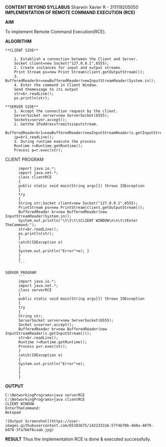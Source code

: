 
**CONTENT BEYOND SYLLABUS**                                                                           Sharwin Xavier R - 311119205050
                                           **IMPLEMENTATION OF REMOTE COMMAND EXECUTION (RCE)**


**AIM**
  
  To implement Remote Command Execution(RCE).

**ALGORITHM**
  ```
  **CLIENT SIDE**
  
      1. Establish a connection between the Client and Server.
      Socket client=new Socket("127.0.0.1",6555);
      2. Create instances for input and output streams.
      Print Stream ps=new Print Stream(client.getOutputStream());
      3. BufferedReaderbr=newBufferedReader(newInputStreamReader(System.in));
      4. Enter the command in Client Window.
      Send themessage to its output
      str=br.readLine();
      ps.println(str);
  ```
  
  ```
  **SERVER SIDE**
      1. Accept the connection request by the client.
      ServerSocket server=new ServerSocket(6555);
      Sockets=server.accept();
      2. Getthe IPaddressfromitsinputstream.
      BufferedReaderbr1=newBufferedReader(newInputStreamReader(s.getInputStream()));
      ip=br1.readLine();
      3. During runtime execute the process
      Runtime r=Runtime.getRuntime();
      Process p=r.exec(str);
```

CLIENT PROGRAM
```
      import java.io.*;
      import java.net.*;
      class clientRCE
      {
      public static void main(String args[]) throws IOException
      {
      try
      {
      String str;Socket client=new Socket("127.0.0.1",6555);
      PrintStream ps=new PrintStream(client.getOutputStream());
      BufferedReader br=new BufferedReader(new InputStreamReader(System.in));
      System.out.println("\t\t\t\tCLIENT WINDOW\n\n\t\tEnter TheCommand:");
      str=br.readLine();
      ps.println(str);
      }
      catch(IOException e)
      {
      System.out.println("Error"+e); }
      }
      }
      ```

SERVER PROGRAM
      ```
      import java.io.*;
      import java.net.*;
      class serverRCE
      {
      public static void main(String args[]) throws IOException
      {
      try
      {
      String str;
      ServerSocket server=new ServerSocket(6555);
      Socket s=server.accept();
      BufferedReader br=new BufferedReader(new InputStreamReader(s.getInputStream()));
      str=br.readLine();
      Runtime r=Runtime.getRuntime();
      Process p=r.exec(str);
      }
      catch(IOException e)
      {
      System.out.println("Error"+e);
      }
      }
      }
  ```
**OUTPUT**

    C:\NetworkingPrograms>java serverRCE
    C:\NetworkingPrograms>java clientRCE
    CLIENT WINDOW
    EnterTheCommand:
    Notepad
  
    ![Output Screenshot](https://user-images.githubusercontent.com/65103675/142233316-57f4bf0b-4b0a-4079-b078-3fa7b6f6caab.jpg)


**RESULT**
    Thus the implementation RCE is done & executed successfully.

